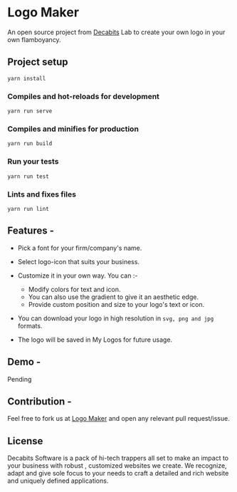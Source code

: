 # Logo Maker

An open source project from [Decabits](https://decabits.com) Lab to create your own logo in your own flamboyancy.

## Project setup
```
yarn install
```

### Compiles and hot-reloads for development
```
yarn run serve
```

### Compiles and minifies for production
```
yarn run build
```

### Run your tests
```
yarn run test
```

### Lints and fixes files
```
yarn run lint
```

## Features -

* Pick a font for your firm/company's name.

* Select logo-icon that suits your business.

* Customize it in your own way. You can :-

    * Modify colors for text and icon.
    * You can also use the gradient to give it an aesthetic edge.
    * Provide custom position and size to your logo's text or icon.

* You can download your logo in high resolution in `svg, png and jpg` formats. 

* The logo will be saved in My Logos for future usage.

## Demo -

Pending

## Contribution -

Feel free to fork us at [Logo Maker](https://github.com/decabits/logo_maker) and open any relevant pull request/issue.

## License
Decabits Software is a pack of hi-tech trappers all set to make an impact to your business with robust , customized websites we create. We recognize, adapt and give sole focus to your needs to craft a detailed and rich website and uniquely defined applications.
